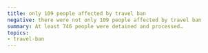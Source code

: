 ```yaml
---
title: only 109 people affected by travel ban
negative: there were not only 109 people affected by travel ban
summary: At least 746 people were detained and processed…
topics:
- travel-ban
---
```

